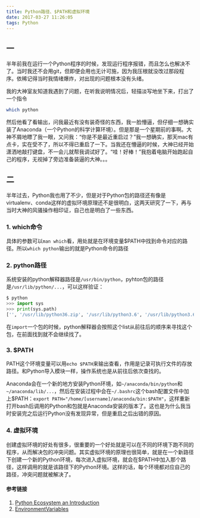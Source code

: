 ```yaml
---
title: Python路径、$PATH和虚拟环境
date: 2017-03-27 11:26:05
tags: Python
---
```


## 一
半年前我在运行一个Python程序的时候，发现运行程序报错，而且怎么也解决不了。当时我还不会用git，但即便会用也无计可施，因为我压根就没改过那段程序。依稀记得当时我情绪爆炸，对出现的问题根本没有头绪。

我的大神室友知道我遇到了问题，在听我说明情况后，轻描淡写地坐下来，打出了一个指令

```bash
which python
```

然后他看了看输出，问我最近有没有装奇怪的东西，我一脸懵逼，但仔细一想确实装了Anaconda（一个Python的科学计算环境）。但是那是一个星期前的事啊。大神不屑地瞟了我一眼，又问我：“你是不是最近重启过？”我一想确实，那天mac有点卡，实在受不了，所以不得已重启了一下。当我还在懵逼的时候，大神已经开始潇洒地敲打键盘，不一会儿就帮我调试好了。“哇！好棒！”我抱着电脑开始跑起自己的程序，无视掉了旁边准备装逼的大神。。。

## 二
半年过去，Python我也用了不少，但是对于Python包的路径还有像是virtualenv、conda这样的虚拟环境原理还不是很明白，这两天研究了一下，再与当时大神的风骚操作相印证，自己也是明白了一些东西。
### 1. which命令
具体的参数可以`man which`看，用处就是在环境变量$PATH中找到命令对应的路径。所以`which python`输出的就是Python命令的路径
### 2. python路径
系统安装的python解释器路径是`/usr/bin/python`，pyhton包的路径是`/usr/lib/python/...`，可以这样验证：

```python
$ python
>>> import sys
>>> print(sys.path)
['', '/usr/lib/python36.zip', '/usr/lib/python3.6', '/usr/lib/python3.6/lib-dynload', '/usr/lib/python3.6/site-packages']
```

在`import`一个包的时候，python解释器会按照这个list从前往后的顺序来寻找这个包，在前面找到就不会继续找了。
### 3. $PATH
PATH这个环境变量可以用`echo $PATH`来输出查看，作用是记录可执行文件的存放路径。和Python导入模块一样，操作系统也是从前往后依次查找的。

Anaconda会在一个新的地方安装Python环境，如```~/anaconda/bin/python```和```~/anaconda/lib/...```，然后在安装过程中会在```~/.bashrc```这个bash配置文件中加上\$PATH：```export PATH="/home/[username]/anaconda/bin:$PATH"```，这样重新打开bash后调用的Python和包就是Anaconda安装的版本了。这也是为什么我当时安装完之后运行Python没有发现异常，但是重启之后出错的原因。

### 4. 虚拟环境
创建虚拟环境的好处有很多，很重要的一个好处就是可以在不同的环境下跑不同的程序，从而解决包的冲突问题。其实虚拟环境的原理也很简单，就是在一个新路径下创建一个新的Python环境，每次进入虚拟环境，就会在$PATH中加入那个路径，这样调用的就是该路径下的Python环境。这样的话，每个环境都对应自己的路径，冲突问题就被解决了。

#### 参考链接
 1. [Python Ecosystem an Introduction](http://mirnazim.org/writings/python-ecosystem-introduction/)
 2. [EnvironmentVariables](https://help.ubuntu.com/community/EnvironmentVariables)


